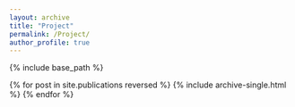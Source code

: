 ```yaml
---
layout: archive
title: "Project"
permalink: /Project/
author_profile: true
---
```


{% include base_path %}

{% for post in site.publications reversed %}
  {% include archive-single.html %}
{% endfor %}
